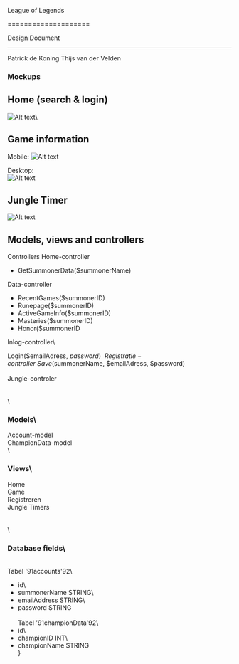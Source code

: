 League of Legends


====================


Design Document

---------------------

Patrick de Koning
Thijs van der Velden

### Mockups

## Home (search & login)
![Alt text](http://images2.fanpop.com/image/photos/9500000/sdfasdf-michael-jackson-9587475-600-300.jpg)\

## Game information

Mobile:
![Alt text](/doc/img/mockup_mobile_2.png)

Desktop:\
![Alt text](/doc/img/mockup_normal_2.png)

## Jungle Timer
![Alt text](/doc/img/mockup_mobile_3.png)

## Models, views and controllers

Controllers
Home-controller

* GetSummonerData($summonerName)

Data-controller

* RecentGames($summonerID)
* Runepage($summonerID)
* ActiveGameInfo($summonerID)
* Masteries($summonerID)
* Honor($summonerID

Inlog-controller\

Login($emailAdress, $password)\
\
Registratie-controller\
Save($summonerName, $emailAdress, $password)\
\
Jungle-controler\
\
\
\
### Models\
Account-model\
ChampionData-model\
\
### Views\
Home\
Game\
Registreren\
Jungle Timers\
\
\
\
### Database fields\
\
Tabel \'91accounts\'92\
- id\
- summonerName STRING\
- emailAddress STRING\
- password STRING\
\
Tabel \'91championData\'92\
- id\
- championID INT\
- championName STRING\
}
